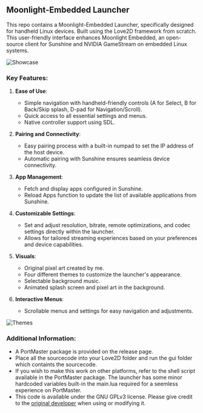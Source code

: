 ## Moonlight-Embedded Launcher

This repo contains a Moonlight-Embedded Launcher, specifically designed for handheld Linux devices. Built using the Love2D framework from scratch. This user-friendly interface enhances Moonlight Embedded, an open-source client for Sunshine and NVIDIA GameStream on embedded Linux systems.

![Showcase](https://github.com/JanTrueno/Moonlight-Embedded-Launcher-Love2D-/blob/main/images/example.jpg)
### Key Features:

1.  **Ease of Use**:
    
    -   Simple navigation with handheld-friendly controls (A for Select, B for Back/Skip splash, D-pad for Navigation/Scroll).
    -   Quick access to all essential settings and menus.
    -   Native controller support using SDL.
2.  **Pairing and Connectivity**:
    
    -   Easy pairing process with a built-in numpad to set the IP address of the host device.
    -   Automatic pairing with Sunshine ensures seamless device connectivity.
3.  **App Management**:
    
    -   Fetch and display apps configured in Sunshine.
    -   Reload Apps function to update the list of available applications from Sunshine.
4.  **Customizable Settings**:
    
    -   Set and adjust resolution, bitrate, remote optimizations, and codec settings directly within the launcher.
    -   Allows for tailored streaming experiences based on your preferences and device capabilities.
5.  **Visuals**:
    
    -   Original pixel art created by me.
    -   Four different themes to customize the launcher's appearance.
    -   Selectable background music.
    -   Animated splash screen and pixel art in the background.
6.  **Interactive Menus**:
    
    -   Scrollable menus and settings for easy navigation and adjustments.

![Themes](https://github.com/JanTrueno/Moonlight-Embedded-Launcher-Love2D-/blob/main/images/themeshowcase.png)

### Additional Information:

-   A PortMaster package is provided on the release page.
-   Place all the sourcecode into your Love2D folder and run the gui folder which containts the sourcecode.
-   If you wish to make this work on other platforms, refer to the shell script available in the PortMaster package. The launcher has some minor hardcoded variables built-in the main.lua required for a seemless experience on PortMaster.
-   This code is available under the GNU GPLv3 license. Please give credit to the [original developer](https://github.com/JanTrueno) when using or modifying it.
